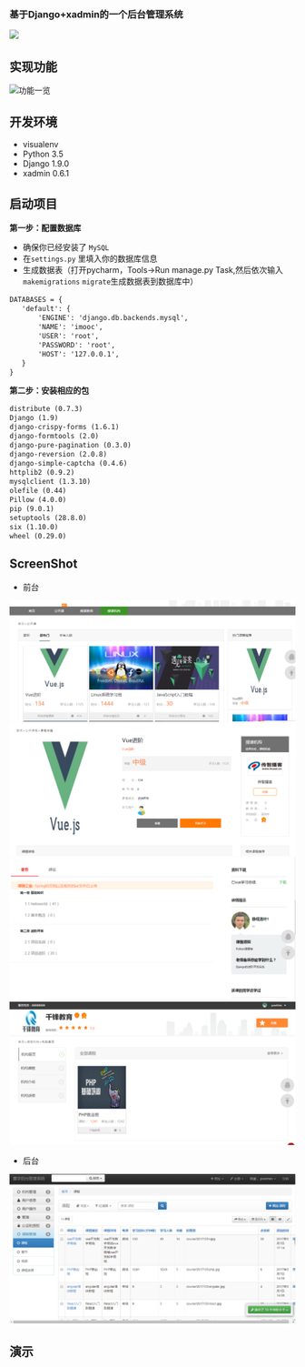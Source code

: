 ### 基于Django+xadmin的一个后台管理系统

![](https://camo.githubusercontent.com/5fb259203805e2189b8c165d05bd7fa128898cfe/68747470733a2f2f696d672e736869656c64732e696f2f62616467652f6c616e67756167652d707974686f6e2d6f72616e67652e737667)


实现功能
---

![功能一览](http://upload-images.jianshu.io/upload_images/1480597-17fa9e5496b6d6da.png?imageMogr2/auto-orient/strip%7CimageView2/2/w/1240)


开发环境
---

- visualenv
- Python 3.5
- Django 1.9.0
- xadmin 0.6.1

启动项目
---

**第一步：配置数据库**

- 确保你已经安装了 `MySQL`
- 在`settings.py` 里填入你的数据库信息
- 生成数据表（打开pycharm，Tools->Run manage.py Task,然后依次输入 `makemigrations` `migrate`生成数据表到数据库中）

```
DATABASES = {
   'default': {
       'ENGINE': 'django.db.backends.mysql',
       'NAME': 'imooc',
       'USER': 'root', 
       'PASSWORD': 'root',
       'HOST': '127.0.0.1',
   }
}
```

**第二步：安装相应的包**

```
distribute (0.7.3)
Django (1.9)
django-crispy-forms (1.6.1)
django-formtools (2.0)
django-pure-pagination (0.3.0)
django-reversion (2.0.8)
django-simple-captcha (0.4.6)
httplib2 (0.9.2)
mysqlclient (1.3.10)
olefile (0.44)
Pillow (4.0.0)
pip (9.0.1)
setuptools (28.8.0)
six (1.10.0)
wheel (0.29.0)
```

ScreenShot
---

- 前台


![](static/screenshot/qt1.png)
![](static/screenshot/qt2.png)
![](static/screenshot/qt3.png)
![](static/screenshot/qt4.png)


- 后台

![](static/screenshot/houtai.png)


演示
---



